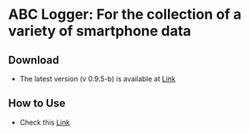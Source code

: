 # ABC Logger: For the collection of a variety of smartphone data

## Download
* The latest version (v 0.9.5-b) is available at [Link](./app/apks/debug/kaist.iclab.abclogger-v0.9.5-b-debug.apk)

## How to Use
* Check this [Link](https://docs.google.com/presentation/d/1Spsh91PjZ-rfkQiY6rQLb5tOxaEkIvrDn3eZffrZgs4/edit?usp=sharing)



